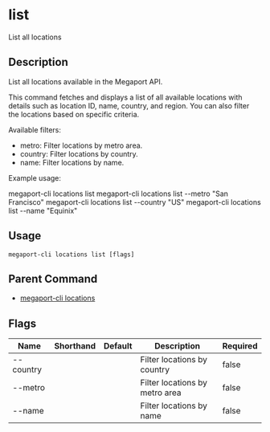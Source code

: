 # list

List all locations

## Description

List all locations available in the Megaport API.

This command fetches and displays a list of all available locations with details such as
location ID, name, country, and region. You can also filter the locations based on specific criteria.

Available filters:
  - metro: Filter locations by metro area.
  - country: Filter locations by country.
  - name: Filter locations by name.

Example usage:

  megaport-cli locations list
  megaport-cli locations list --metro "San Francisco"
  megaport-cli locations list --country "US"
  megaport-cli locations list --name "Equinix"



## Usage

```
megaport-cli locations list [flags]
```



## Parent Command

* [megaport-cli locations](locations.md)




## Flags

| Name | Shorthand | Default | Description | Required |
|------|-----------|---------|-------------|----------|
| --country |  |  | Filter locations by country | false |
| --metro |  |  | Filter locations by metro area | false |
| --name |  |  | Filter locations by name | false |



